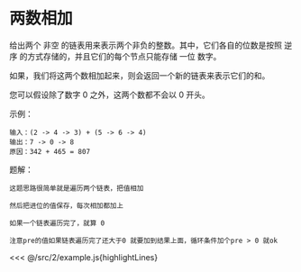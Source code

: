 # 两数相加


给出两个 非空 的链表用来表示两个非负的整数。其中，它们各自的位数是按照 逆序 的方式存储的，并且它们的每个节点只能存储 一位 数字。

如果，我们将这两个数相加起来，则会返回一个新的链表来表示它们的和。

您可以假设除了数字 0 之外，这两个数都不会以 0 开头。

示例：

    输入：(2 -> 4 -> 3) + (5 -> 6 -> 4)
    输出：7 -> 0 -> 8
    原因：342 + 465 = 807


题解：

    这题思路很简单就是遍历两个链表，把值相加

    然后把进位的值保存，每次相加都加上

    如果一个链表遍历完了，就算 0

    注意pre的值如果链表遍历完了还大于0 就要加到结果上面，循环条件加个pre > 0 就ok

<<< @/src/2/example.js{highlightLines} 